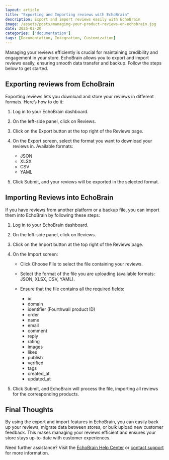```yaml
---
layout: article
title: "Exporting and Importing reviews with EchoBrain"
description: Export and import reviews easily with EchoBrain
image: /assets/posts/managing-your-product-reviews-on-echobrain.jpg
date: 2025-02-20
categories: ['documentation']
tags: [Documentation, Integration, Customization]
---
```


Managing your reviews efficiently is crucial for maintaining credibility and engagement in your store. EchoBrain allows you to export and import reviews easily, ensuring smooth data transfer and backup. Follow the steps below to get started.


## Exporting reviews from EchoBrain
Exporting reviews lets you download and store your reviews in different formats. Here’s how to do it:

1. Log in to your EchoBrain dashboard.

2. On the left-side panel, click on Reviews.

3. Click on the Export button at the top right of the Reviews page.

4. On the Export screen, select the format you want to download your reviews in. Available formats:

   * JSON
   * XLSX
   * CSV
   * YAML

5. Click Submit, and your reviews will be exported in the selected format.


## Importing Reviews into EchoBrain
If you have reviews from another platform or a backup file, you can import them into EchoBrain by following these steps:

1. Log in to your EchoBrain dashboard.
   
2. On the left-side panel, click on Reviews.

3. Click on the Import button at the top right of the Reviews page.

4. On the Import screen:
  
   * Click Choose File to select the file containing your reviews.
   * Select the format of the file you are uploading (available formats: JSON, XLSX, CSV, YAML).
   * Ensure that the file contains all the required fields:
   
      * id
      * domain
      * identifier (Fourthwall product ID)
      * order
      * name
      * email
      * comment
      * reply
      * rating
      * images
      * likes
      * publish
      * verified
      * tags
      * created_at
      * updated_at

5. Click Submit, and EchoBrain will process the file, importing all reviews for the corresponding products.


## Final Thoughts
By using the export and import features in EchoBrain, you can easily back up your reviews, migrate data between stores, or bulk upload new customer feedback. This makes managing your reviews efficient and ensures your store stays up-to-date with customer experiences.

Need further assistance? Visit the [EchoBrain Help Center](https://echo-brain.com/blog/) or [contact support](hello@echo-brain.com) for more information.

<style>
.rich-text ul {
    list-style-type: disc !important;
    margin-left: 20px !important;
}
</style>

